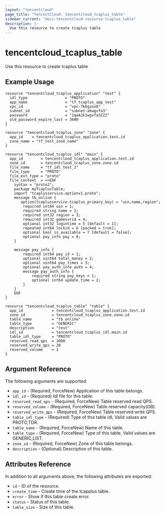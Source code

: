 ```yaml
---
layout: "tencentcloud"
page_title: "TencentCloud: tencentcloud_tcaplus_table"
sidebar_current: "docs-tencentcloud-resource-tcaplus_table"
description: |-
  Use this resource to create tcaplus table
---
```


# tencentcloud_tcaplus_table

Use this resource to create tcaplus table

## Example Usage

```hcl
resource "tencentcloud_tcaplus_application" "test" {
  idl_type                 = "PROTO"
  app_name                 = "tf_tcaplus_app_test"
  vpc_id                   = "vpc-7k6gzox6"
  subnet_id                = "subnet-akwgvfa3"
  password                 = "1qaA2k1wgvfa3ZZZ"
  old_password_expire_last = 3600
}

resource "tencentcloud_tcaplus_zone" "zone" {
  app_id    = tencentcloud_tcaplus_application.test.id
  zone_name = "tf_test_zone_name"
}

resource "tencentcloud_tcaplus_idl" "main" {
  app_id        = tencentcloud_tcaplus_application.test.id
  zone_id       = tencentcloud_tcaplus_zone.zone.id
  file_name     = "tf_idl_test_2"
  file_type     = "PROTO"
  file_ext_type = "proto"
  file_content  = <<EOF
    syntax = "proto2";
    package myTcaplusTable;
    import "tcaplusservice.optionv1.proto";
    message tb_online {
       option(tcaplusservice.tcaplus_primary_key) = "uin,name,region";
        required int64 uin = 1;
        required string name = 2;
        required int32 region = 3;
        required int32 gamesvrid = 4;
        optional int32 logintime = 5 [default = 1];
        repeated int64 lockid = 6 [packed = true];
        optional bool is_available = 7 [default = false];
        optional pay_info pay = 8;
    }

    message pay_info {
        required int64 pay_id = 1;
        optional uint64 total_money = 2;
        optional uint64 pay_times = 3;
        optional pay_auth_info auth = 4;
        message pay_auth_info {
            required string pay_keys = 1;
            optional int64 update_time = 2;
        }
    }
    EOF
}

resource "tencentcloud_tcaplus_table" "table" {
  app_id             = tencentcloud_tcaplus_application.test.id
  zone_id            = tencentcloud_tcaplus_zone.zone.id
  table_name         = "tb_online"
  table_type         = "GENERIC"
  description        = "test"
  idl_id             = tencentcloud_tcaplus_idl.main.id
  table_idl_type     = "PROTO"
  reserved_read_qps  = 1000
  reserved_write_qps = 20
  reserved_volume    = 1
}
```

## Argument Reference

The following arguments are supported:

* `app_id` - (Required, ForceNew) Application of this table belongs.
* `idl_id` - (Required) Idl file for this table.
* `reserved_read_qps` - (Required, ForceNew) Table reserved read QPS.
* `reserved_volume` - (Required, ForceNew) Table reserved capacity(GB).
* `reserved_write_qps` - (Required, ForceNew) Table reserved write QPS.
* `table_idl_type` - (Required) Type of this table idl, Valid values are PROTO,TDR.
* `table_name` - (Required, ForceNew) Name of this table.
* `table_type` - (Required, ForceNew) Type of this table, Valid values are GENERIC,LIST.
* `zone_id` - (Required, ForceNew) Zone of this table belongs.
* `description` - (Optional) Description of this table.

## Attributes Reference

In addition to all arguments above, the following attributes are exported:

* `id` - ID of the resource.
* `create_time` - Create time of the tcapplus table.
* `error` - Show if this table  create error.
* `status` - Status of this table.
* `table_size` - Size of this table.


